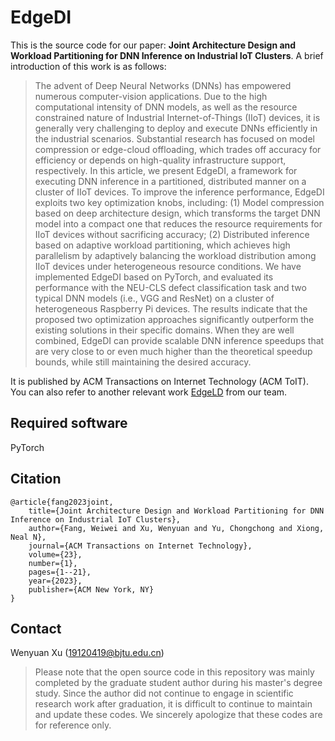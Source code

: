 # EdgeDI

This is the source code for our paper: **Joint Architecture Design and Workload Partitioning for DNN Inference on Industrial IoT Clusters**. A brief introduction of this work is as follows:

> The advent of Deep Neural Networks (DNNs) has empowered numerous computer-vision applications. Due to the high computational intensity of DNN models, as well as the resource constrained nature of Industrial Internet-of-Things (IIoT) devices, it is generally very challenging to deploy and execute DNNs efficiently in the industrial scenarios. Substantial research has focused on model compression or edge-cloud offloading, which trades off accuracy for efficiency or depends on high-quality infrastructure support, respectively. In this article, we present EdgeDI, a framework for executing DNN inference in a partitioned, distributed manner on a cluster of IIoT devices. To improve the inference performance, EdgeDI exploits two key optimization knobs, including: (1) Model compression based on deep architecture design, which transforms the target DNN model into a compact one that reduces the resource requirements for IIoT devices without sacrificing accuracy; (2) Distributed inference based on adaptive workload partitioning, which achieves high parallelism by adaptively balancing the workload distribution among IIoT devices under heterogeneous resource conditions. We have implemented EdgeDI based on PyTorch, and evaluated its performance with the NEU-CLS defect classification task and two typical DNN models (i.e., VGG and ResNet) on a cluster of heterogeneous Raspberry Pi devices. The results indicate that the proposed two optimization approaches significantly outperform the existing solutions in their specific domains. When they are well combined, EdgeDI can provide scalable DNN inference speedups that are very close to or even much higher than the theoretical speedup bounds, while still maintaining the desired accuracy.

It is published by ACM Transactions on Internet Technology (ACM ToIT). You can also refer to another relevant work [EdgeLD](https://github.com/fangvv/EdgeLD) from our team.

## Required software

PyTorch

## Citation

    @article{fang2023joint,
        title={Joint Architecture Design and Workload Partitioning for DNN Inference on Industrial IoT Clusters},
        author={Fang, Weiwei and Xu, Wenyuan and Yu, Chongchong and Xiong, Neal N},
        journal={ACM Transactions on Internet Technology},
        volume={23},
        number={1},
        pages={1--21},
        year={2023},
        publisher={ACM New York, NY}
    }

## Contact

Wenyuan Xu (19120419@bjtu.edu.cn)

> Please note that the open source code in this repository was mainly completed by the graduate student author during his master's degree study. Since the author did not continue to engage in scientific research work after graduation, it is difficult to continue to maintain and update these codes. We sincerely apologize that these codes are for reference only.
